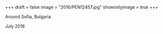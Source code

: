 +++
draft = false
image = "2016/PEN12457.jpg"
showonlyimage = true
+++

Around Sofia, Bulgaria

July 2016
<!--more-->
